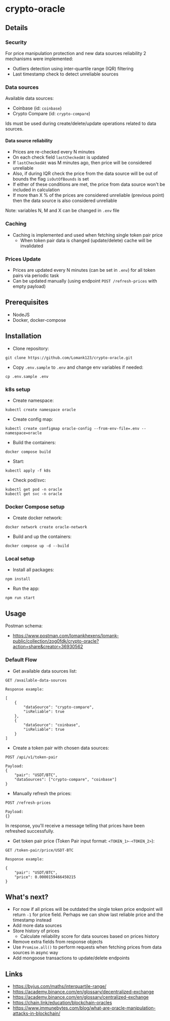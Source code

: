 # crypto-oracle


## Details


### Security

For price manipulation protection and new data sources reliability 2 mechanisms were implemented:
- Outliers detection using inter-quartile range (IQR) filtering
- Last timestamp check to detect unreliable sources


### Data sources

Available data sources:
- Coinbase (id: `coinbase`)
- Crypto Compare (id: `crypto-compare`)

Ids must be used during create/delete/update operations related to data sources.


#### Data source reliability

- Prices are re-checked every N minutes
- On each check field `lastCheckedAt` is updated
- If `lastCheckedAt` was M minutes ago, then price will be considered unreliable
- Also, if during IQR check the price from the data source will be out of bounds the flag `isOutOfBounds` is set
- If either of these conditions are met, the price from data source won't be included in calculation
- If more than X % of the prices are considered unreliable (previous point) then the data source is also considered unreliable

Note: variables N, M and X can be changed in `.env` file


### Caching

- Caching is implemented and used when fetching single token pair price
  - When token pair data is changed (update/delete) cache will be invalidated


### Prices Update

- Prices are updated every N minutes (can be set in `.env`) for all token pairs via periodic task
- Can be updated manually (using endpoint `POST /refresh-prices` with empty payload)


## Prerequisites

- NodeJS
- Docker, docker-compose


## Installation

- Clone repository:

```shell
git clone https://github.com/Lomank123/crypto-oracle.git
```

- Copy `.env.sample` to `.env` and change env variables if needed:

```shell
cp .env.sample .env
```


### k8s setup

- Create namespace:

```shell
kubectl create namespace oracle
```

- Create config map:

```shell
kubectl create configmap oracle-config --from-env-file=.env --namespace=oracle
```

- Build the containers:

```shell
docker compose build
```

- Start:

```shell
kubectl apply -f k8s
```

- Check pod/svc:

```shell
kubectl get pod -n oracle
kubectl get svc -n oracle
```


### Docker Compose setup

- Create docker network:

```shell
docker network create oracle-network
```

- Build and up the containers:

```shell
docker compose up -d --build
```


### Local setup

- Install all packages:

```shell
npm install
```

- Run the app:

```shell
npm run start
```


## Usage

Postman schema:

- https://www.postman.com/lomankhexens/lomank-public/collection/zog0fdk/crypto-oracle?action=share&creator=36930562


### Default Flow

- Get available data sources list:

```
GET /available-data-sources

Response example:

[
    {
        "dataSource": "crypto-compare",
        "isReliable": true
    },
    {
        "dataSource": "coinbase",
        "isReliable": true
    }
]
```

- Create a token pair with chosen data sources:

```
POST /api/v1/token-pair

Payload:
{
    "pair": "USDT/BTC",
    "dataSources": ["crypto-compare", "coinbase"]
}
```

- Manually refresh the prices:

```
POST /refresh-prices

Payload: 
{}
```

In response, you'll receive a message telling that prices have been refreshed successfully.

- Get token pair price (Token Pair input format: `<TOKEN_1>-<TOKEN_2>`):

```
GET /token-pair/price/USDT-BTC

Response example:

{
    "pair": "USDT/BTC",
    "price": 0.0000159466450215
} 
```


## What's next?

- For now if all prices will be outdated the single token price endpoint will return `-1` for price field. Perhaps we can show last reliable price and the timestamp instead
- Add more data sources
- Store history of prices
    - Calculate reliability score for data sources based on prices history
- Remove extra fields from response objects
- Use `Promise.all()` to perform requests when fetching prices from data sources in async way
- Add mongoose transactions to update/delete endpoints


## Links

- https://byjus.com/maths/interquartile-range/
- https://academy.binance.com/en/glossary/decentralized-exchange
- https://academy.binance.com/en/glossary/centralized-exchange
- https://chain.link/education/blockchain-oracles
- https://www.immunebytes.com/blog/what-are-oracle-manipulation-attacks-in-blockchain/
